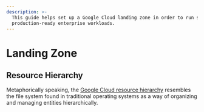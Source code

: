 ```yaml
---
description: >-
  This guide helps set up a Google Cloud landing zone in order to run scalable,
  production-ready enterprise workloads.
---
```


# Landing Zone

## Resource Hierarchy

Metaphorically speaking, the [Google Cloud resource hierarchy](https://cloud.google.com/resource-manager/docs/cloud-platform-resource-hierarchy) resembles the file system found in traditional operating systems as a way of organizing and managing entities hierarchically.
